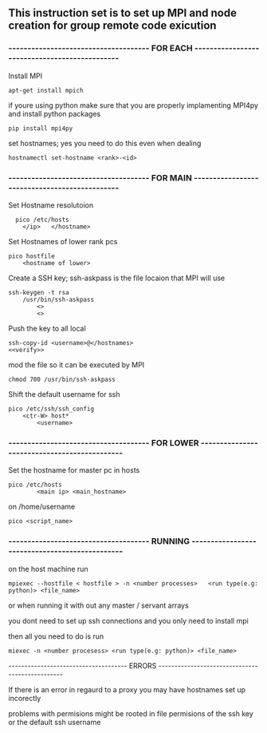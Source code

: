 ## This instruction set is to set up MPI and node creation for group remote code exicution 

### ------------------------------------- FOR EACH ----------------------------------------------

Install MPI 
```
apt-get install mpich 
```
if youre using python make sure that you are properly implamenting MPI4py and install python packages  
```
pip install mpi4py
```
set hostnames; yes you need to do this even when dealing 
```
hostnamectl set-hostname <rank>-<id>
```
### ------------------------------------- FOR MAIN ----------------------------------------------

Set Hostname resolutoion 
```
  pico /etc/hosts
    </ip>   </hostname>
```
Set Hostnames of lower rank pcs
```
pico hostfile
    <hostname of lower>
```
Create a SSH key; ssh-askpass is the file locaion that MPI will use
```
ssh-keygen -t rsa
    /usr/bin/ssh-askpass
        <>
        <>
```
Push the key to all local 
```
ssh-copy-id <username>@</hostnames>
<<verify>>
```
mod the file so it can be executed by MPI 
```
chmod 700 /usr/bin/ssh-askpass
```
Shift the default username for ssh 
```
pico /etc/ssh/ssh_config
    <ctr-W> host*
        <username>
```
### ------------------------------------- FOR LOWER ---------------------------------------------

Set the hostname for master pc in hosts
```
pico /etc/hosts
        <main ip> <main_hostname>
```
on /home/username
```
pico <script_name>
```
### ------------------------------------- RUNNING -----------------------------------------------   

on the host machine run 
```
mpiexec --hostfile < hostfile > -n <number processes>   <run type(e.g: python)> <file_name>
```
or when running it with out any master / servant arrays 

you dont need to set up ssh connections and you only need to install mpi

then all you need to do is run 
```
miexec -n <number procesess> <run type(e.g: python)> <file_name>
```

------------------------------------- ERRORS ------------------------------------------------

If there is an error in regaurd to a proxy you may have hostnames set up incorectly

problems with permisions might be rooted in file permisions of the ssh key or the default ssh username 
